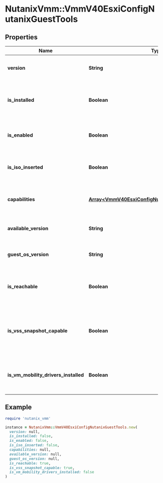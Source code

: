 # NutanixVmm::VmmV40EsxiConfigNutanixGuestTools

## Properties

| Name | Type | Description | Notes |
| ---- | ---- | ----------- | ----- |
| **version** | **String** | Version of Nutanix Guest Tools installed on the VM. | [optional][readonly] |
| **is_installed** | **Boolean** | Indicates whether Nutanix Guest Tools is installed on the VM or not. | [optional][readonly] |
| **is_enabled** | **Boolean** | Indicates whether Nutanix Guest Tools is enabled or not. | [optional] |
| **is_iso_inserted** | **Boolean** | Indicates whether Nutanix Guest Tools ISO is inserted or not. | [optional][readonly] |
| **capabilities** | [**Array&lt;VmmV40EsxiConfigNutanixGuestToolsCapability&gt;**](VmmV40EsxiConfigNutanixGuestToolsCapability.md) | The list of the application names that are enabled on the guest VM. | [optional] |
| **available_version** | **String** | Version of Nutanix Guest Tools available on the cluster. | [optional][readonly] |
| **guest_os_version** | **String** | Version of the operating system on the VM. | [optional][readonly] |
| **is_reachable** | **Boolean** | Indicates whether the communication from VM to CVM is active or not. | [optional][readonly] |
| **is_vss_snapshot_capable** | **Boolean** | Indicates whether the VM is configured to take VSS snapshots through NGT or not. | [optional][readonly] |
| **is_vm_mobility_drivers_installed** | **Boolean** | Indicates whether the VM mobility drivers are installed on the VM or not. | [optional][readonly] |

## Example

```ruby
require 'nutanix_vmm'

instance = NutanixVmm::VmmV40EsxiConfigNutanixGuestTools.new(
  version: null,
  is_installed: false,
  is_enabled: false,
  is_iso_inserted: false,
  capabilities: null,
  available_version: null,
  guest_os_version: null,
  is_reachable: true,
  is_vss_snapshot_capable: true,
  is_vm_mobility_drivers_installed: false
)
```

